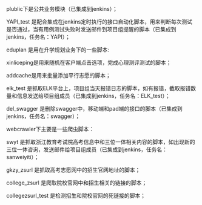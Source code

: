 ﻿
plublic下是公共业务模块（已集成到jenkins）；

YAPI_test 是配合集成在jenkins定时执行的接口自动化脚本，用来判断每次测试是否通过，当有用例测试失败时发送邮件到项目组提醒的脚本（已集成到jenkins，任务名：YAPI）；

eduplan 是用在升学规划业务下的一些脚本:

xinliceping是用来随机在客户端点击选项，完成心理测评测试的脚本；

addcache是用来批量添加平行志愿的脚本；

elk_test 是抓取ELK平台上，项目组当天报错日志的脚本，如有报错，截取报错数量和信息发送给项目组成员（已集成到jenkins，任务名：ELK_test）；

del_swagger 是删除swagger中，移动端和pad端的接口的脚本（已集成到jenkins，任务名：swagger）；

webcrawler下主要是一些爬虫脚本：

swyt 是抓取浙江教育考试院高考信息中和三位一体相关内容的脚本，如出现新的三位一体咨询，发送邮件给项目组成员（已集成到jenkins，任务名：sanweiyiti）；

gkzy_zsurl 是抓取高考志愿网中的招生官网地址的脚本；

college_zsurl 是爬取院校官网中和招生相关的链接的脚本；

collegezsurl_test 是检测招生和院校官网的死链接的脚本；
